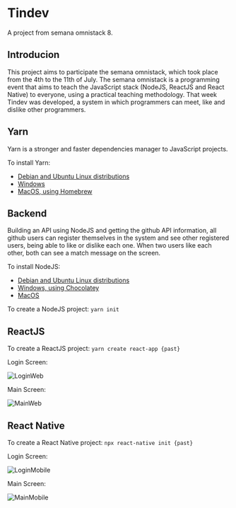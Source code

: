 # Tindev
A project from semana omnistack 8.

## Introducion ##
This project aims to participate the semana omnistack, which took place from the 4th to the 11th of July.
The semana omnistack is a programming event that aims to teach the JavaScript stack (NodeJS, ReactJS and React Native) to everyone, using a practical teaching methodology. That week Tindev was developed, a system in which programmers can meet, like and dislike other programmers.

## Yarn ##
Yarn is a stronger and faster dependencies manager to JavaScript projects.

To install Yarn:
 - [Debian and Ubuntu Linux distributions](https://yarnpkg.com/pt-BR/docs/install#debian-stable)
 - [Windows](https://yarnpkg.com/pt-BR/docs/install#windows-stable)
 - [MacOS, using Homebrew](https://yarnpkg.com/pt-BR/docs/install#mac-stable)

## Backend ##
Building an API using NodeJS and getting the github API information, all github users can register themselves in the system and see other registered users, being able to like or dislike each one. When two users like each other, both can see a match message on the screen.

To install NodeJS:
 - [Debian and Ubuntu Linux distributions](https://nodejs.org/en/download/package-manager/#debian-and-ubuntu-based-linux-distributions-enterprise-linux-fedora-and-snap-packages)
 - [Windows, using Chocolatey](https://nodejs.org/en/download/package-manager/#windows)
 - [MacOS](https://nodejs.org/en/download/package-manager/#macos)

To create a NodeJS project:
`yarn init`

## ReactJS ##
To create a ReactJS project:
`yarn create react-app {past}`

Login Screen:

![LoginWeb](https://i.imgsafe.org/af/aff47f0122.png)

Main Screen:

![MainWeb](https://media.giphy.com/media/jql75lM1OI4LBooxYp/giphy.gif)

## React Native ##
To create a React Native project:
`npx react-native init {past}`

Login Screen:

![LoginMobile](https://i.imgsafe.org/af/affb11b34e.png)

Main Screen:

![MainMobile](https://media.giphy.com/media/VbQG89YbtTPZz9f22G/giphy.gif)
